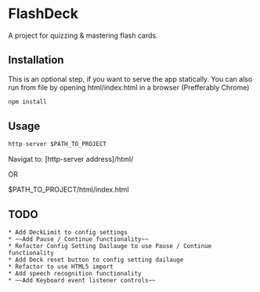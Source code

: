 # FlashDeck #

A project for quizzing & mastering flash cards.

## Installation ##

This is an optional step, if you want to serve the app statically.
You can also run from file by opening html/index.html in a browser (Prefferably Chrome)

```dart
npm install
```

## Usage ##

```dart
http-server $PATH_TO_PROJECT
```
Navigat to: [http-server address]/html/

OR

$PATH_TO_PROJECT/html/index.html

## TODO ##

    * Add DeckLimit to config settings
    * ~~Add Pause / Continue functionality~~
    * Refactor Config Setting Dailauge to use Pause / Continue functionality
    * Add Deck reset button to config setting dailauge
    * Refactor to use HTML5 import
    * Add speech recognition functionality
    * ~~Add Keyboard event listener controls~~